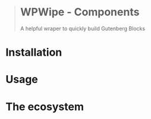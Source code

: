 > # WPWipe - Components
>
> A helpful wraper to quickly build Gutenberg Blocks

# Installation

# Usage

# The ecosystem
